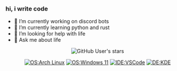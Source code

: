 ### hi, i write code

<!--
**0xfinder/0xfinder** is a ✨ _special_ ✨ repository because its `README.md` (this file) appears on your GitHub profile.

Here are some ideas to get you started:

- 🔭 I’m currently working on ...
- 🌱 I’m currently learning ...
- 👯 I’m looking to collaborate on ...
- 🤔 I’m looking for help with ...
- 💬 Ask me about ...
- 📫 How to reach me: ...
- 😄 Pronouns: ...
- ⚡ Fun fact: ...
-->

-   🔭 I’m currently working on discord bots
-   🌱 I’m currently learning python and rust
-   🤔 I’m looking for help with life
-   💬 Ask me about life

<div align="center">
  
  ![GitHub User's stars](https://img.shields.io/github/stars/0xfinder?affiliations=OWNER%2CCOLLABORATOR&style=flat-square&label=%20Stars)

[![OS:Arch Linux](https://img.shields.io/badge/OS-ArchLinux-blue?style=flat-square&logo=arch-linux)](https://archlinux.org)
[![OS:Windows 11](https://img.shields.io/badge/OS-Windows11-blue?style=flat-square&logo=microsoft)](https://www.microsoft.com)
[![IDE:VSCode](https://img.shields.io/badge/IDE-VSCode-blue?style=flat-square&logo=visualstudiocode)](https://code.visualstudio.com/)
[![DE:KDE](https://img.shields.io/badge/DE-KDE-blue?style=flat-square&logo=KDE)](https://kde.org)

</div>

<!-- <br />
<details>
    <summary><strong>Computers</strong></summary>
    <ul>
    <details>
      <summary><strong>Laptop 1</strong></summary>
      <ul>
        <li>CPU: Intel i7-7500U (max 3.50GHz 2C X86_64)</li>
        <li>RAM: 8GB (DDR4-2666)</li>
        <li>SSD: 512GB (NVMe)</li>
        <li>OS: Windows 10</li>
      </ul>
    </details>
    <details>
      <summary><strong>Desktop 1</strong></summary>
      <ul>
        <li>CPU: Intel i7-8700 (max 4.60GHz 6C X86_64)</li>
        <li>RAM: 24GB (DDR4)</li>
        <li>SSD: 256GB (NVMe)</li>
        <li>HDD: 1TB (SATA)</li>
        <li>OS: Windows 10</li>
      </ul>
    </details>
    <details>
      <summary><strong>Desktop 2</strong></summary>
      <ul>
        <li>CPU: Intel i7-12700KF (max 5.00GHz 12C X86_64)</li>
        <li>RAM: 32GB (DDR4)</li>
        <li>SSD: 1TB (NVMe)</li>
        <li>HDD: 2TB (SATA 7200rpm)
        <li>OS1: Windows 11</li>
        <li>OS2: Arch Linux</li>
      </ul>
    </details>
    </ul>

</details>

<div>
 <img width="50%" align="right" src="https://github-profile-summary-cards.vercel.app/api/cards/stats?username=0xfinder&theme=dracula" />
</div> -->
